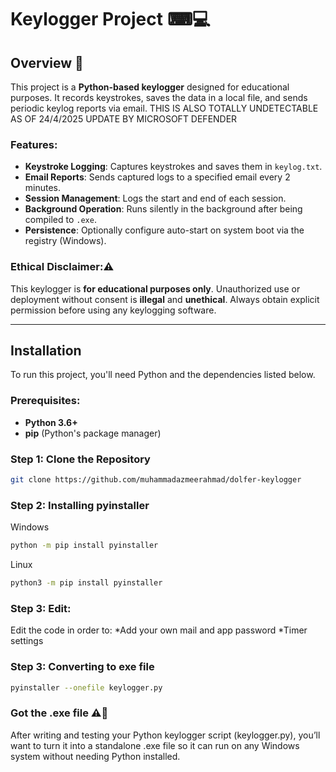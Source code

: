 # Keylogger Project ⌨💻

## Overview 🚀

This project is a **Python-based keylogger** designed for educational purposes. It records keystrokes, saves the data in a local file, and sends periodic keylog reports via email. THIS IS ALSO TOTALLY UNDETECTABLE AS OF 24/4/2025 UPDATE BY MICROSOFT DEFENDER

### Features:
- **Keystroke Logging**: Captures keystrokes and saves them in `keylog.txt`.
- **Email Reports**: Sends captured logs to a specified email every 2 minutes.
- **Session Management**: Logs the start and end of each session.
- **Background Operation**: Runs silently in the background after being compiled to `.exe`.
- **Persistence**: Optionally configure auto-start on system boot via the registry (Windows).

### Ethical Disclaimer:⚠
This keylogger is **for educational purposes only**. Unauthorized use or deployment without consent is **illegal** and **unethical**. Always obtain explicit permission before using any keylogging software.

---

## Installation

To run this project, you'll need Python and the dependencies listed below.

### Prerequisites:

- **Python 3.6+**
- **pip** (Python's package manager)

### Step 1: Clone the Repository

```bash
git clone https://github.com/muhammadazmeerahmad/dolfer-keylogger
```

### Step 2: Installing pyinstaller
Windows
```bash
python -m pip install pyinstaller
```
Linux
```bash
python3 -m pip install pyinstaller
```

### Step 3: Edit:
Edit the code in order to:
*Add your own mail and app password
*Timer settings 


### Step 3: Converting to exe file
```bash
pyinstaller --onefile keylogger.py
```
### Got the .exe file ⚠🚀

After writing and testing your Python keylogger script (keylogger.py), you’ll want to turn it into a standalone .exe file so it can run on any Windows system without needing Python installed.




